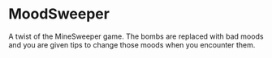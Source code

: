 # MoodSweeper

A twist of the MineSweeper game. The bombs are replaced with bad moods and you are given tips to change those moods when you encounter them.
